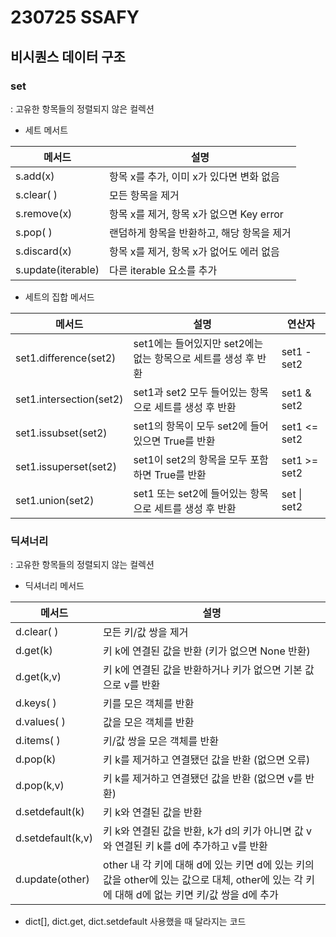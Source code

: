 # 230725 SSAFY
## 비시퀀스 데이터 구조
### set
: 고유한 항목들의 정렬되지 않은 컬렉션
* 세트 메서트

|메서드|설명|
|---|---|
|s.add(x)|항목 x를 추가, 이미 x가 있다면 변화 없음|
|s.clear( )|모든 항목을 제거|
|s.remove(x)|항목 x를 제거, 항목 x가 없으면 Key error|
|s.pop( )|랜덤하게 항목을 반환하고, 해당 항목을 제거|
|s.discard(x)|항목 x를 제거, 항목 x가 없어도 에러 없음|
|s.update(iterable)|다른 iterable 요소를 추가|

* 세트의 집합 메서드

|메서드|설명|연산자|
|---|---|---|
|set1.difference(set2)|set1에는 들어있지만 set2에는 없는 항목으로 세트를 생성 후 반환|set1 - set2|
|set1.intersection(set2)|set1과 set2 모두 들어있는 항목으로 세트를 생성 후 반환|set1 & set2|
|set1.issubset(set2)|set1의 항목이 모두 set2에 들어있으면 True를 반환|set1 <= set2|
|set1.issuperset(set2)|set1이 set2의 항목을 모두 포함하면 True를 반환|set1 >= set2|
|set1.union(set2)|set1 또는 set2에 들어있는 항목으로 세트를 생성 후 반환|set \| set2|

### 딕셔너리
: 고유한 항목들의 정렬되지 않는 컬렉션

* 딕셔너리 메서드

|메서드|설명|
|---|---|
|d.clear( )|모든 키/값 쌍을 제거|
|d.get(k)|키 k에 연결된 값을 반환 (키가 없으면 None 반환)|
|d.get(k,v)|키 k에 연결된 값을 반환하거나 키가 없으면 기본 값으로 v를 반환|
|d.keys( )|키를 모은 객체를 반환|
|d.values( )|값을 모은 객체를 반환|
|d.items( )|키/값 쌍을 모은 객체를 반환|
|d.pop(k)|키 k를 제거하고 연결됐던 값을 반환 (없으면 오류)|
|d.pop(k,v)|키 k를 제거하고 연결됐던 값을 반환 (없으면 v를 반환)|
|d.setdefault(k)|키 k와 연결된 값을 반환|
|d.setdefault(k,v)|키 k와 연결된 값을 반환, k가 d의 키가 아니면 값 v와 연결된 키 k를 d에 추가하고 v를 반환|
|d.update(other)|other 내 각 키에 대해 d에 있는 키면 d에 있는 키의 값을 other에 있는 값으로 대체, other에 있는 각 키에 대해 d에 없는 키면 키/값 쌍을 d에 추가|

* dict[], dict.get, dict.setdefault 사용했을 때 달라지는 코드
